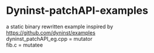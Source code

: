 # Dyninst-patchAPI-examples<br />
a static binary rewritten example inspired by https://github.com/dyninst/examples<br />
dyninst_patchAPI_eg.cpp = mutator<br />
fib.c = mutatee<br />
